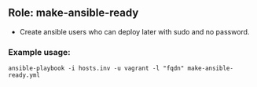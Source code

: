 ## Role: make-ansible-ready
* Create ansible users who can deploy later with sudo and no password.

### Example usage: 
	ansible-playbook -i hosts.inv -u vagrant -l "fqdn" make-ansible-ready.yml

